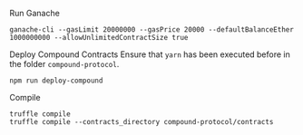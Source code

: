 Run Ganache

    ganache-cli --gasLimit 20000000 --gasPrice 20000 --defaultBalanceEther 1000000000 --allowUnlimitedContractSize true

Deploy Compound Contracts
Ensure that `yarn` has been executed before in the folder `compound-protocol`.

    npm run deploy-compound

Compile

    truffle compile
    truffle compile --contracts_directory compound-protocol/contracts

